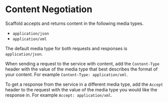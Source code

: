 # Content Negotiation

Scaffold accepts and returns content in the following media types.

- `application/json`
- `application/xml`

The default media type for both requests and responses is `application/json`.

When sending a request to the service with content, add the `Content-Type` header with the value of the media type that best describes the format of your content. For example `Content-Type: application/xml`.

To get a response from the service in a different media type, add the `Accept` header to the request with the value of the media type you would like the response in. For example `Accept: application/xml`.
